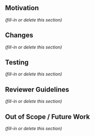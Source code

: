 <!---
  This template provides some ideas of things to include in your PR description.
  To start, try providing a short summary of your changes in the Title above.
  If a section of the PR template does not apply to this PR, then delete that section.
 -->

## Motivation

_(fill-in or delete this section)_

<!--- 
  What goal is this change working towards?
  If this PR fixes one of more issues, list them here.
  One line each, like so:
    Fixes #123
    Fixes #39
-->

## Changes

_(fill-in or delete this section)_

<!---
  Provide a bullet pointed summary of how each file was changed.
  Briefly explain any decisions you made with respect to the changes.
-->

## Testing

_(fill-in or delete this section)_

<!--- Describe how you tested this change. -->

## Reviewer Guidelines

_(fill-in or delete this section)_

<!--
   Is there any particular feedback you would / wouldn't like?
   Which parts of the code should reviewers focus on?
-->

## Out of Scope / Future Work

_(fill-in or delete this section)_

<!--
  Is this work closely related to any previous PRs?
  Will there be more PRs in this series?
-->
